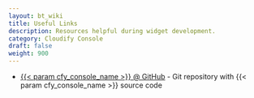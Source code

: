 ```yaml
---
layout: bt_wiki
title: Useful Links
description: Resources helpful during widget development.
category: Cloudify Console
draft: false
weight: 900
---
```


* [{{< param cfy_console_name >}} @ GitHub](https://github.com/cloudify-cosmo/cloudify-stage) - Git repository with {{< param cfy_console_name >}} source code
